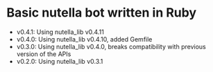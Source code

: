 # Basic nutella bot written in Ruby

- v0.4.1: Using nutella_lib v0.4.11
- v0.4.0: Using nutella_lib v0.4.10, added Gemfile
- v0.3.0: Using nutella_lib v0.4.0, breaks compatibility with previous version of the APIs
- v0.2.0: Using nutella_lib v0.3.1
